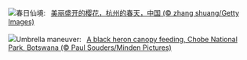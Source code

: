 ![](https://www.bing.com/th?id=OHR.SpringequinoxY25_ZH-CN1635828827_UHD.jpg&w=1000)春日仙境:&nbsp;&ensp;[美丽盛开的樱花，杭州的春天，中国 (© zhang shuang/Getty Images)](https://www.bing.com/th?id=OHR.SpringequinoxY25_ZH-CN1635828827_UHD.jpg)
<br><br/>
![](https://www.bing.com/th?id=OHR.BlackHeron_EN-US9662351796_UHD.jpg&w=1000)Umbrella maneuver:&nbsp;&ensp;[A black heron canopy feeding, Chobe National Park, Botswana (© Paul Souders/Minden Pictures)](https://www.bing.com/th?id=OHR.BlackHeron_EN-US9662351796_UHD.jpg)
<br><br/>
